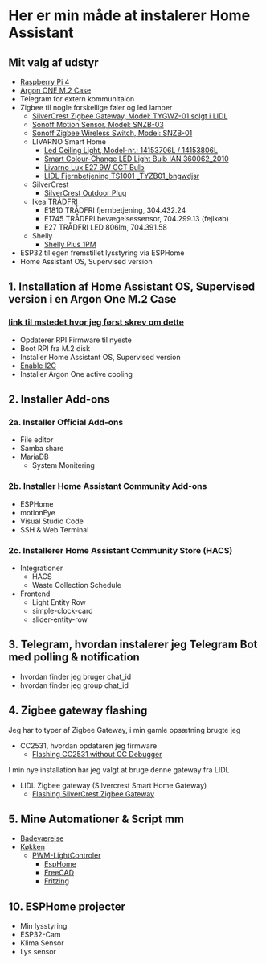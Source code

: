 # Her er min måde at instalerer Home Assistant

## Mit valg af udstyr

* [Raspberry Pi 4](https://raspberrypi.dk/produkt/raspberry-pi-4-model-b-8-gb/)
* [Argon ONE M.2 Case](https://raspberrypi.dk/produkt/argon-one-m-2-case-til-raspberry-pi-4/)
* Telegram for extern kommunitaion
* Zigbee til nogle forskellige føler og led lamper
  * [SilverCrest Zigbee Gateway, Model: TYGWZ-01 solgt i LIDL](https://zigbee.blakadder.com/Lidl_TYGWZ-01.html)
  * [Sonoff Motion Sensor, Model: SNZB-03](https://www.proshop.dk/Smart-Home/Sonoff-SNZB-03-Motion-sensor/3084016?utm_source=pricerunner&utm_medium=cpc&utm_campaign=pricesite)
  * [Sonoff Zigbee Wireless Switch, Model: SNZB-01](https://www.proshop.dk/Smart-Home/Sonoff-Zigbee-Wireless-Switch/3084021?utm_source=pricerunner&utm_medium=cpc&utm_campaign=pricesite)
  * LIVARNO Smart Home
    * [Led Ceiling Light, Model-nr.: 14153706L / 14153806L](https://zigbee.blakadder.com/Lidl_14153706L.html)
    * [Smart Colour-Change LED Light Bulb IAN 360062_2010](https://zigbee.blakadder.com/Lidl_HG07834C.html)
    * [Livarno Lux E27 9W CCT Bulb](https://zigbee.blakadder.com/Lidl_HG06492C.html)
    * [LIDL Fjernbetjening TS1001 _TYZB01_bngwdjsr](https://zigbee.blakadder.com/Lidl_HG06323.html)
  * SilverCrest
    * [SilverCrest Outdoor Plug](https://zigbee.blakadder.com/Lidl_HG06619.html)
  * Ikea TRÅDFRI
    * E1810 TRÅDFRI fjernbetjening, 304.432.24
    * E1745 TRÅDFRI bevægelsessensor, 704.299.13 (fejlkøb)
    * E27 TRÅDFRI LED 806lm, 704.391.58
  * Shelly
    * [Shelly Plus 1PM](https://www.proshop.dk/Smart-Home/Shelly-Plus-1PM/3027897?utm_source=pricerunner&utm_medium=cpc&utm_campaign=pricesite)
* ESP32 til egen fremstillet lysstyring via ESPHome
* Home Assistant OS, Supervised version

## 1. Installation af Home Assistant OS, Supervised version i en Argon One M.2 Case

### [link til mstedet hvor jeg først skrev om dette](https://github.com/mstedet/ESP32-2020#argon-one-m2---home-assistant-os-6x--supervised-version)

* Opdaterer RPI Firmware til nyeste
* Boot RPI fra M.2 disk
* Installer Home Assistant OS, Supervised version
* [Enable I2C](./Enable_I2C/README.md)
* Installer Argon One active cooling

## 2. Installer Add-ons

### 2a. Installer Official Add-ons

* File editor
* Samba share
* MariaDB
  * System Monitering

### 2b. Installer Home Assistant Community Add-ons

* ESPHome
* motionEye
* Visual Studio Code
* SSH & Web Terminal

### 2c. Installerer Home Assistant Community Store (HACS)

* Integrationer
  * HACS
  * Waste Collection Schedule
* Frontend
  * Light Entity Row
  * simple-clock-card
  * slider-entity-row

## 3. Telegram, hvordan instalerer jeg Telegram Bot med polling & notification

* hvordan finder jeg bruger chat_id
* hvordan finder jeg group chat_id

## 4. Zigbee gateway flashing

Jeg har to typer af Zigbee Gateway, i min gamle opsætning brugte jeg 

* CC2531, hvordan opdataren jeg firmware
  * [Flashing CC2531 without CC Debugger](./Flashing_CC2531/README.md)

I min nye installation har jeg valgt at bruge denne gateway fra LIDL

* LIDL Zigbee gateway (Silvercrest  Smart Home Gateway)
  * [Flashing SilverCrest Zigbee Gateway](./Flashing_SilverCrest/README.md)

## 5. Mine Automationer & Script mm

* [Badeværelse](./Badev%C3%A6relse/README.md)
* [Køkken](./K%C3%B8kken/README.md)
  * [PWM-LightControler](./K%C3%B8kken/PWM-LightControler/)
    * [EspHome](./K%C3%B8kken/PWM-LightControler/EspHome/)
    * [FreeCAD](./K%C3%B8kken/PWM-LightControler/FreeCAD/)
    * [Fritzing](./K%C3%B8kken/PWM-LightControler/Fritzing/)

## 10. ESPHome projecter

* Min lysstyring
* ESP32-Cam 
* Klima Sensor
* Lys sensor

